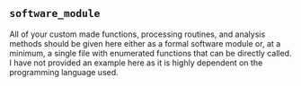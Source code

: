 ## `software_module`

All of your custom made functions, processing routines, and analysis methods should be given here either as a formal software module or, at a minimum, a single file with enumerated functions that can be directly called. I have not provided an example here as it is highly dependent on the programming language used. 